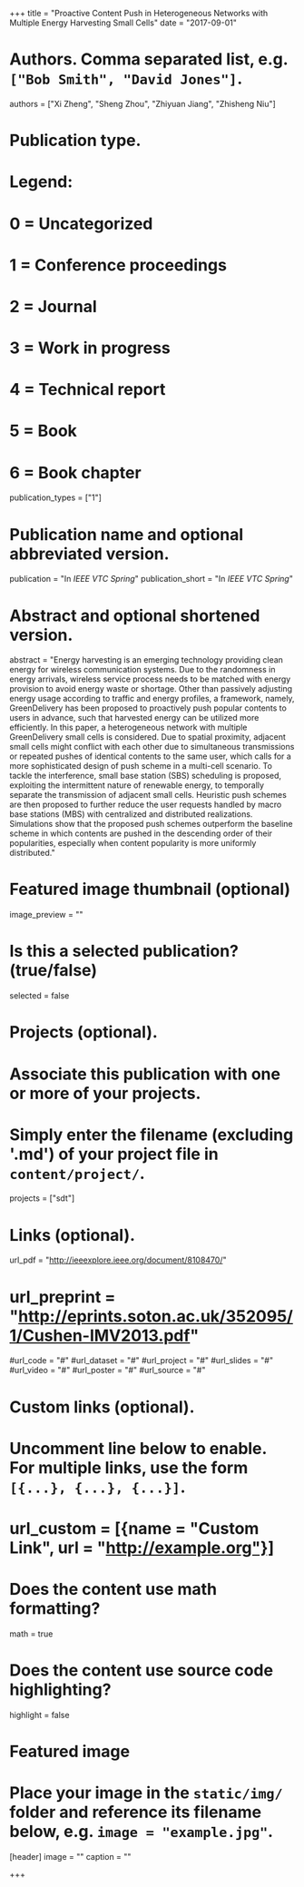 +++
title = "Proactive Content Push in Heterogeneous Networks with Multiple Energy Harvesting Small Cells"
date = "2017-09-01"

# Authors. Comma separated list, e.g. `["Bob Smith", "David Jones"]`.
authors = ["Xi Zheng", "Sheng Zhou", "Zhiyuan Jiang", "Zhisheng Niu"]

# Publication type.
# Legend:
# 0 = Uncategorized
# 1 = Conference proceedings
# 2 = Journal
# 3 = Work in progress
# 4 = Technical report
# 5 = Book
# 6 = Book chapter
publication_types = ["1"]

# Publication name and optional abbreviated version.
publication = "In *IEEE VTC Spring*"
publication_short = "In *IEEE VTC Spring*"

# Abstract and optional shortened version.
abstract = "Energy harvesting is an emerging technology providing clean energy for wireless communication systems. Due to the randomness in energy arrivals, wireless service process needs to be matched with energy provision to avoid energy waste or shortage. Other than passively adjusting energy usage according to traffic and energy profiles, a framework, namely, GreenDelivery has been proposed to proactively push popular contents to users in advance, such that harvested energy can be utilized more efficiently. In this paper, a heterogeneous network with multiple GreenDelivery small cells is considered. Due to spatial proximity, adjacent small cells might conflict with each other due to simultaneous  transmissions or repeated pushes of identical contents to the same user, which calls for a more sophisticated design of push scheme in a multi-cell scenario. To tackle the interference, small base station (SBS) scheduling is proposed, exploiting the intermittent nature of renewable energy, to temporally separate the transmission of adjacent small cells. Heuristic push schemes are then proposed to further reduce the user requests handled by macro base stations (MBS) with centralized and distributed realizations. Simulations show that the proposed push schemes outperform the baseline scheme in which contents are pushed in the descending order of their popularities, especially when content popularity is more uniformly distributed."

# Featured image thumbnail (optional)
image_preview = ""

# Is this a selected publication? (true/false)
selected = false

# Projects (optional).
#   Associate this publication with one or more of your projects.
#   Simply enter the filename (excluding '.md') of your project file in `content/project/`.
projects = ["sdt"]

# Links (optional).
url_pdf = "http://ieeexplore.ieee.org/document/8108470/"
# url_preprint = "http://eprints.soton.ac.uk/352095/1/Cushen-IMV2013.pdf"
#url_code = "#"
#url_dataset = "#"
#url_project = "#"
#url_slides = "#"
#url_video = "#"
#url_poster = "#"
#url_source = "#"

# Custom links (optional).
#   Uncomment line below to enable. For multiple links, use the form `[{...}, {...}, {...}]`.
# url_custom = [{name = "Custom Link", url = "http://example.org"}]

# Does the content use math formatting?
math = true

# Does the content use source code highlighting?
highlight = false

# Featured image
# Place your image in the `static/img/` folder and reference its filename below, e.g. `image = "example.jpg"`.
[header]
image = ""
caption = ""

+++

